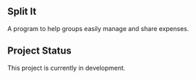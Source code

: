 ## Split It 

A program to help groups easily manage and share expenses. 

## Project Status
This project is currently in development. 
